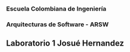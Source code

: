 
### Escuela Colombiana de Ingeniería
### Arquitecturas de Software - ARSW
## Laboratorio 1 Josué Hernandez